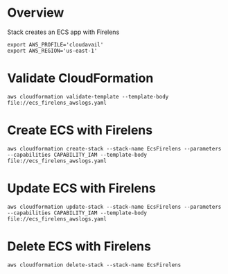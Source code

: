 # Overview
Stack creates an ECS app with Firelens

```
export AWS_PROFILE='cloudavail'
export AWS_REGION='us-east-1'
```

# Validate CloudFormation
`aws cloudformation validate-template --template-body file://ecs_firelens_awslogs.yaml`

# Create ECS with Firelens
`aws cloudformation create-stack --stack-name EcsFirelens --parameters --capabilities CAPABILITY_IAM --template-body file://ecs_firelens_awslogs.yaml`

# Update ECS with Firelens
`aws cloudformation update-stack --stack-name EcsFirelens --parameters --capabilities CAPABILITY_IAM --template-body file://ecs_firelens_awslogs.yaml`

# Delete ECS with Firelens
`aws cloudformation delete-stack --stack-name EcsFirelens`
